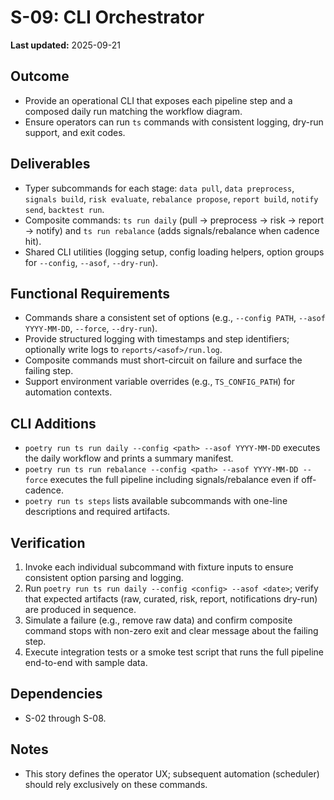 # S-09: CLI Orchestrator

**Last updated:** 2025-09-21

## Outcome
- Provide an operational CLI that exposes each pipeline step and a composed daily run matching the workflow diagram.
- Ensure operators can run `ts` commands with consistent logging, dry-run support, and exit codes.

## Deliverables
- Typer subcommands for each stage: `data pull`, `data preprocess`, `signals build`, `risk evaluate`, `rebalance propose`, `report build`, `notify send`, `backtest run`.
- Composite commands: `ts run daily` (pull → preprocess → risk → report → notify) and `ts run rebalance` (adds signals/rebalance when cadence hit).
- Shared CLI utilities (logging setup, config loading helpers, option groups for `--config`, `--asof`, `--dry-run`).

## Functional Requirements
- Commands share a consistent set of options (e.g., `--config PATH`, `--asof YYYY-MM-DD`, `--force`, `--dry-run`).
- Provide structured logging with timestamps and step identifiers; optionally write logs to `reports/<asof>/run.log`.
- Composite commands must short-circuit on failure and surface the failing step.
- Support environment variable overrides (e.g., `TS_CONFIG_PATH`) for automation contexts.

## CLI Additions
- `poetry run ts run daily --config <path> --asof YYYY-MM-DD` executes the daily workflow and prints a summary manifest.
- `poetry run ts run rebalance --config <path> --asof YYYY-MM-DD --force` executes the full pipeline including signals/rebalance even if off-cadence.
- `poetry run ts steps` lists available subcommands with one-line descriptions and required artifacts.

## Verification
1. Invoke each individual subcommand with fixture inputs to ensure consistent option parsing and logging.
2. Run `poetry run ts run daily --config <config> --asof <date>`; verify that expected artifacts (raw, curated, risk, report, notifications dry-run) are produced in sequence.
3. Simulate a failure (e.g., remove raw data) and confirm composite command stops with non-zero exit and clear message about the failing step.
4. Execute integration tests or a smoke test script that runs the full pipeline end-to-end with sample data.

## Dependencies
- S-02 through S-08.

## Notes
- This story defines the operator UX; subsequent automation (scheduler) should rely exclusively on these commands.
